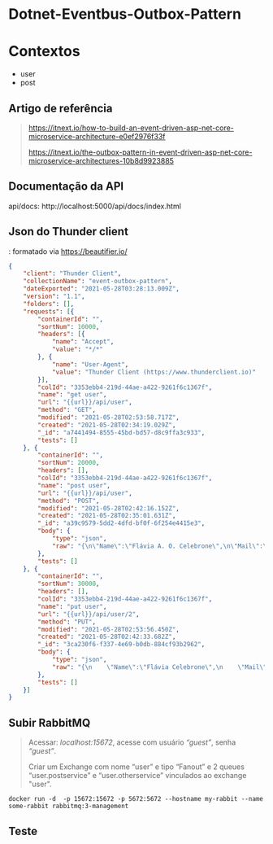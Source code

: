 # Dotnet-Eventbus-Outbox-Pattern

# Contextos
- user
- post

## Artigo de referência 
> https://itnext.io/how-to-build-an-event-driven-asp-net-core-microservice-architecture-e0ef2976f33f
> 
> https://itnext.io/the-outbox-pattern-in-event-driven-asp-net-core-microservice-architectures-10b8d9923885

## Documentação da API
api/docs: http://localhost:5000/api/docs/index.html

## Json do Thunder client
: formatado via https://beautifier.io/
```json
{
    "client": "Thunder Client",
    "collectionName": "event-outbox-pattern",
    "dateExported": "2021-05-28T03:28:13.009Z",
    "version": "1.1",
    "folders": [],
    "requests": [{
        "containerId": "",
        "sortNum": 10000,
        "headers": [{
            "name": "Accept",
            "value": "*/*"
        }, {
            "name": "User-Agent",
            "value": "Thunder Client (https://www.thunderclient.io)"
        }],
        "colId": "3353ebb4-219d-44ae-a422-9261f6c1367f",
        "name": "get user",
        "url": "{{url}}/api/user",
        "method": "GET",
        "modified": "2021-05-28T02:53:58.717Z",
        "created": "2021-05-28T02:34:19.029Z",
        "_id": "a7441494-8555-45bd-bd57-d8c9ffa3c933",
        "tests": []
    }, {
        "containerId": "",
        "sortNum": 20000,
        "headers": [],
        "colId": "3353ebb4-219d-44ae-a422-9261f6c1367f",
        "name": "post user",
        "url": "{{url}}/api/user",
        "method": "POST",
        "modified": "2021-05-28T02:42:16.152Z",
        "created": "2021-05-28T02:35:01.631Z",
        "_id": "a39c9579-5dd2-4dfd-bf0f-6f254e4415e3",
        "body": {
            "type": "json",
            "raw": "{\n\"Name\":\"Flávia A. O. Celebrone\",\n\"Mail\":\"flavia.dessa@gmail.com\",\n\"OtherData\":\"oie oie oie\"\n}"
        },
        "tests": []
    }, {
        "containerId": "",
        "sortNum": 30000,
        "headers": [],
        "colId": "3353ebb4-219d-44ae-a422-9261f6c1367f",
        "name": "put user",
        "url": "{{url}}/api/user/2",
        "method": "PUT",
        "modified": "2021-05-28T02:53:56.450Z",
        "created": "2021-05-28T02:42:33.682Z",
        "_id": "3ca230f6-f337-4e69-b0db-884cf93b2962",
        "body": {
            "type": "json",
            "raw": "{\n    \"Name\":\"Flávia Celebrone\",\n    \"Mail\":\"flavia.dessa@gmail.com\",\n    \"OtherData\":\"oie oie oie 2\"\n}"
        },
        "tests": []
    }]
}
```

## Subir RabbitMQ
> Acessar: *localhost:15672*, acesse com usuário *“guest”*, senha *“guest”*. 
>
> Criar um Exchange com nome “user” e tipo “Fanout” e 2 queues “user.postservice” e “user.otherservice” vinculados ao exchange "user".

```docker
docker run -d  -p 15672:15672 -p 5672:5672 --hostname my-rabbit --name some-rabbit rabbitmq:3-management
```

## Teste
